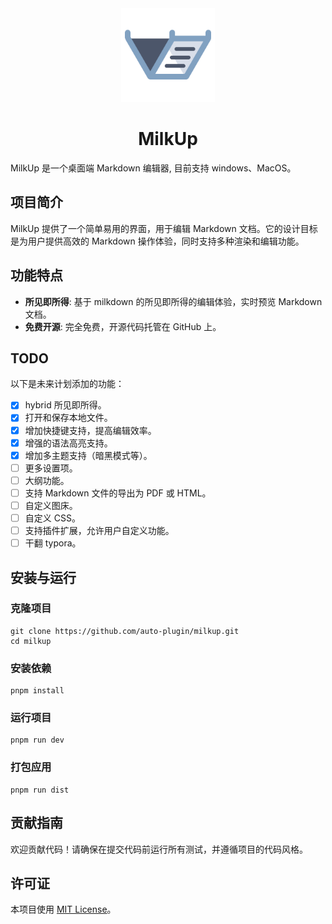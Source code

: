 <div align="center">
  <img src="public/logo.svg" alt="MilkUp Logo" width="150"> 
  <h1>MilkUp</h1>
</div>

MilkUp 是一个桌面端 Markdown 编辑器, 目前支持 windows、MacOS。

## 项目简介

MilkUp 提供了一个简单易用的界面，用于编辑 Markdown 文档。它的设计目标是为用户提供高效的 Markdown 操作体验，同时支持多种渲染和编辑功能。

## 功能特点

- **所见即所得**: 基于 milkdown 的所见即所得的编辑体验，实时预览 Markdown 文档。
- **免费开源**: 完全免费，开源代码托管在 GitHub 上。

## TODO

以下是未来计划添加的功能：

- [x] hybrid 所见即所得。
- [x] 打开和保存本地文件。
- [x] 增加快捷键支持，提高编辑效率。
- [x] 增强的语法高亮支持。
- [x] 增加多主题支持（暗黑模式等）。
- [ ] 更多设置项。
- [ ] 大纲功能。
- [ ] 支持 Markdown 文件的导出为 PDF 或 HTML。
- [ ] 自定义图床。
- [ ] 自定义 CSS。
- [ ] 支持插件扩展，允许用户自定义功能。
- [ ] 干翻 typora。

## 安装与运行

### 克隆项目

```Shell
git clone https://github.com/auto-plugin/milkup.git
cd milkup
```

### 安装依赖

```Shell
pnpm install
```

### 运行项目

```Shell
pnpm run dev
```

### 打包应用

```Shell
pnpm run dist
```

## 贡献指南

欢迎贡献代码！请确保在提交代码前运行所有测试，并遵循项目的代码风格。

## 许可证

本项目使用 [MIT License](LICENSE)。

